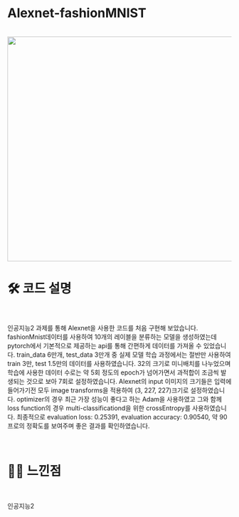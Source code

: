# Alexnet-fashionMNIST

<br />
<img src="https://meme2515.github.io/neural_network/images/alexnet_1.png" style="width: 505px" />


# 🛠 코드 설명

<br />

 인공지능2 과제를 통해 Alexnet을 사용한 코드를 처음 구현해 보았습니다. fashionMnist데이터를 사용하여 10개의 레이블을 분류하는 모델을 생성하였는데 pytorch에서 기본적으로 제공하는 api를 통해 간편하게 데이터를 가져올 수 있었습니다. train_data 6만개, test_data 3만개 중 실제 모델 학습 과정에서는 절반만 사용하여 train 3만, test 1.5만의 데이터를 사용하였습니다. 32의 크기로 미니배치를 나누었으며 학습에 사용한 데이터 수로는 약 5회 정도의 epoch가 넘어가면서 과적합이 조금씩 발생되는 것으로 보아 7회로 설정하였습니다. Alexnet의 input 이미지의 크기들은 입력에 들어가기전 모두 image transforms을 적용하여 (3, 227, 227)크기로 설정하였습니다. optimizer의 경우 최근 가장 성능이 좋다고 하는 Adam을 사용하였고 그와 함께 loss function의 경우 multi-classificationd을 위한 crossEntropy를 사용하였습니다. 최종적으로 evaluation loss: 0.25391, evaluation accuracy: 0.90540, 약 90프로의 정확도를 보여주며 좋은 결과를 확인하였습니다.

<br />

# 🙋‍♀️ 느낀점

<br />

 인공지능2 
